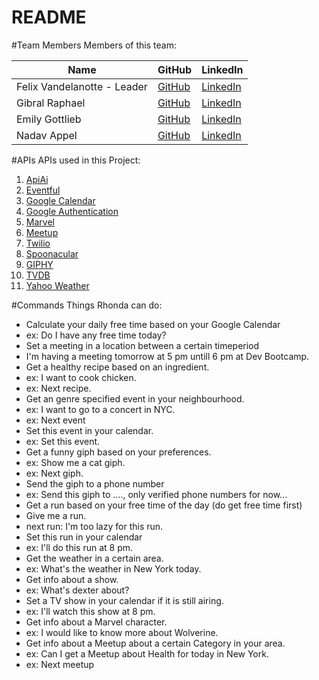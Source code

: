 # README

#Team Members
Members of this team:

Name | GitHub | LinkedIn |
--- |---| ---
Felix Vandelanotte - Leader| [GitHub](https://github.com/felixvdl) | [LinkedIn](https://be.linkedin.com/in/felix-vandelanotte-26620498) |
Gibral Raphael | [GitHub](https://github.com/graphael7) | [LinkedIn](https://www.linkedin.com/in/gibralraphael/) |
Emily Gottlieb | [GitHub](https://github.com/egott) | [LinkedIn](https://www.linkedin.com/in/emily-gottlieb) |
Nadav Appel | [GitHub](https://github.com/nadavP3) | [LinkedIn](https://www.linkedin.com/in/nadav-appel) | 

#APIs
APIs used in this Project:
1.  [ApiAi](https://api.ai)
2.  [Eventful](http://api.eventful.com)
3.  [Google Calendar](https://developers.google.com/google-apps/calendar)
4.  [Google Authentication](https://developers.google.com/identity/protocols/OAuth2)
5.  [Marvel](hhttps://developer.marvel.com)
6.  [Meetup](https://www.meetup.com/meetup_api)
7.  [Twilio](https://www.twilio.com/docs/api)
8.  [Spoonacular](https://spoonacular.com/food-api)
9.  [GIPHY](https://api.giphy.com)
10.  [TVDB](https://api.thetvdb.com/swagger)
11.  [Yahoo Weather](https://developer.yahoo.com/weather)



#Commands
Things Rhonda can do:
* Calculate your daily free time based on your Google Calendar
 * ex: Do I have any free time today?
* Set a meeting in a location between a certain timeperiod
 * I'm having a meeting tomorrow at 5 pm untill 6 pm at Dev Bootcamp.
* Get a healthy recipe based on an ingredient.
 * ex: I want to cook chicken.
 * ex: Next recipe.
* Get an genre specified event in your neighbourhood.
 * ex: I want to go to a concert in NYC.
 * ex: Next event
* Set this event in your calendar.
 * ex: Set this event.
* Get a funny giph based on your preferences.
 * ex: Show me a cat giph.
 * ex: Next giph.
* Send the giph to a phone number
 * ex: Send this giph to ...., only verified phone numbers for now...
* Get a run based on your free time of the day (do get free time first)
 * Give me a run.
 * next run: I'm too lazy for this run.
* Set this run in your calendar
 * ex: I'll do this run at 8 pm.
* Get the weather in a certain area.
 * ex: What's the weather in New York today.
* Get info about a show.
 * ex: What's dexter about?
* Set a TV show in your calendar if it is still airing.
 * ex: I'll watch this show at 8 pm.
* Get info about a Marvel character.
 * ex: I would like to know more about Wolverine.
* Get info about a Meetup about a certain Category in your area.
 * ex: Can I get a Meetup about Health for today in New York.
 * ex: Next meetup




